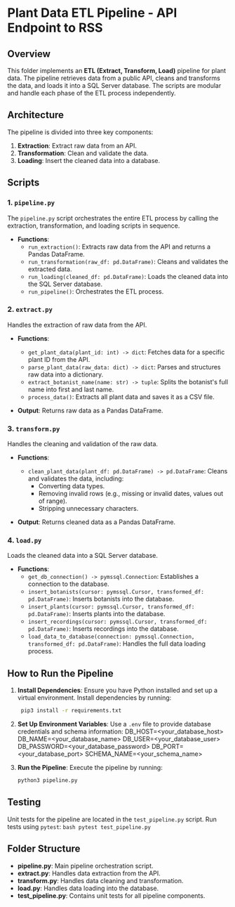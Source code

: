 Plant Data ETL Pipeline - API Endpoint to RSS
=================================

Overview
--------
This folder implements an **ETL (Extract, Transform, Load)** pipeline for plant data. The pipeline retrieves data 
from a public API, cleans and transforms the data, and loads it into a SQL Server database. The scripts are modular and 
handle each phase of the ETL process independently.

Architecture
------------
The pipeline is divided into three key components:
1. **Extraction**: Extract raw data from an API.
2. **Transformation**: Clean and validate the data.
3. **Loading**: Insert the cleaned data into a database.

Scripts
-------
### 1. `pipeline.py`
The `pipeline.py` script orchestrates the entire ETL process by calling the extraction, transformation, and loading scripts 
in sequence.

- **Functions**:
  - `run_extraction()`: Extracts raw data from the API and returns a Pandas DataFrame.
  - `run_transformation(raw_df: pd.DataFrame)`: Cleans and validates the extracted data.
  - `run_loading(cleaned_df: pd.DataFrame)`: Loads the cleaned data into the SQL Server database.
  - `run_pipeline()`: Orchestrates the ETL process.

### 2. `extract.py`
Handles the extraction of raw data from the API.

- **Functions**:
  - `get_plant_data(plant_id: int) -> dict`: Fetches data for a specific plant ID from the API.
  - `parse_plant_data(raw_data: dict) -> dict`: Parses and structures raw data into a dictionary.
  - `extract_botanist_name(name: str) -> tuple`: Splits the botanist's full name into first and last name.
  - `process_data()`: Extracts all plant data and saves it as a CSV file.

- **Output**: Returns raw data as a Pandas DataFrame.

### 3. `transform.py`
Handles the cleaning and validation of the raw data.

- **Functions**:
  - `clean_plant_data(plant_df: pd.DataFrame) -> pd.DataFrame`: Cleans and validates the data, including:
    - Converting data types.
    - Removing invalid rows (e.g., missing or invalid dates, values out of range).
    - Stripping unnecessary characters.

- **Output**: Returns cleaned data as a Pandas DataFrame.

### 4. `load.py`
Loads the cleaned data into a SQL Server database.

- **Functions**:
  - `get_db_connection() -> pymssql.Connection`: Establishes a connection to the database.
  - `insert_botanists(cursor: pymssql.Cursor, transformed_df: pd.DataFrame)`: Inserts botanists into the database.
  - `insert_plants(cursor: pymssql.Cursor, transformed_df: pd.DataFrame)`: Inserts plants into the database.
  - `insert_recordings(cursor: pymssql.Cursor, transformed_df: pd.DataFrame)`: Inserts recordings into the database.
  - `load_data_to_database(connection: pymssql.Connection, transformed_df: pd.DataFrame)`: Handles the full data loading process.

How to Run the Pipeline
-----------------------
1. **Install Dependencies**:
   Ensure you have Python installed and set up a virtual environment. Install dependencies by running:
   ```bash
    pip3 install -r requirements.txt
    ```

2. **Set Up Environment Variables**:
    Use a `.env` file to provide database credentials and schema information:
    DB_HOST=<your_database_host> DB_NAME=<your_database_name> DB_USER=<your_database_user> DB_PASSWORD=<your_database_password> DB_PORT=<your_database_port> SCHEMA_NAME=<your_schema_name>

3. **Run the Pipeline**:
    Execute the pipeline by running:
    ```bash
    python3 pipeline.py
    ```


Testing
-------
Unit tests for the pipeline are located in the `test_pipeline.py` script. Run tests using `pytest`:
    ```bash
    pytest test_pipeline.py
    ```

Folder Structure
----------------
- **pipeline.py**: Main pipeline orchestration script.
- **extract.py**: Handles data extraction from the API.
- **transform.py**: Handles data cleaning and transformation.
- **load.py**: Handles data loading into the database.
- **test_pipeline.py**: Contains unit tests for all pipeline components.

